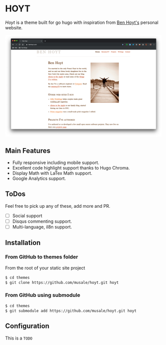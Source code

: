 # HOYT

_Hoyt_ is a theme built for go hugo with inspiration from [Ben Hoyt's](https://benhoyt.com/) personal website.

![alt text](https://github.com/musale/hoyt/raw/master/public/images/Ben_Hoyt.png "Ben Hoyt's Site")

## Main Features

- Fully responsive including mobile support.
- Excellent code highlight support thanks to Hugo Chroma.
- Display Math with LaTex Math support.
- Google Analytics support.

## ToDos

Feel free to pick up any of these, add more and PR.

- [ ] Social support
- [ ] Disqus commenting support.
- [ ] Multi-language, il8n support.

## Installation

### From GitHub to themes folder

From the root of your static site project

```
$ cd themes
$ git clone https://github.com/musale/hoyt.git hoyt
```

### From GitHub using submodule

```
$ cd themes
$ git submodule add https://github.com/musale/hoyt.git hoyt
```

## Configuration

This is a `TODO`
